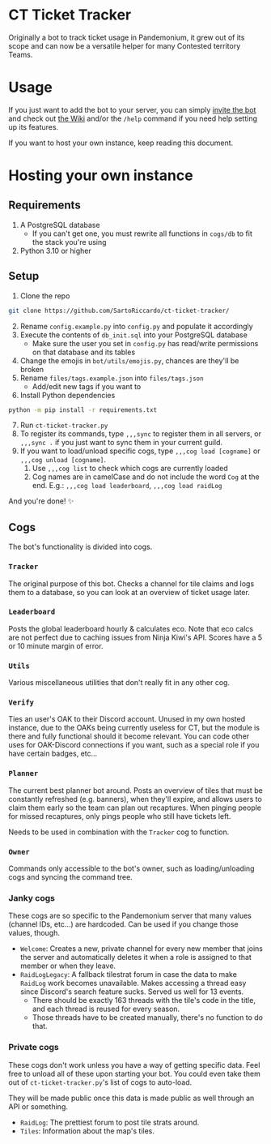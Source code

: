 # CT Ticket Tracker
Originally a bot to track ticket usage in Pandemonium, it grew out of its scope and can now
be a versatile helper for many Contested territory Teams.

# Usage

If you just want to add the bot to your server, you can simply [invite the bot](https://discord.com/api/oauth2/authorize?client_id=1088892665422151710&permissions=8&scope=bot) and check out [the Wiki](https://github.com/SartoRiccardo/ct-ticket-tracker/wiki) and/or the `/help` command if you need help setting up its features.

If you want to host your own instance, keep reading this document.

# Hosting your own instance

## Requirements
1. A PostgreSQL database
   * If you can't get one, you must rewrite all functions in `cogs/db` to fit the stack you're using
2. Python 3.10 or higher

## Setup

1. Clone the repo
```bash
git clone https://github.com/SartoRiccardo/ct-ticket-tracker/
```
2. Rename `config.example.py` into `config.py` and populate it accordingly
3. Execute the contents of `db_init.sql` into your PostgreSQL database
   * Make sure the user you set in `config.py` has read/write permissions on that database and its tables
4. Change the emojis in `bot/utils/emojis.py`, chances are they'll be broken
5. Rename `files/tags.example.json` into `files/tags.json`
   * Add/edit new tags if you want to
6. Install Python dependencies
```bash
python -m pip install -r requirements.txt
```
7. Run `ct-ticket-tracker.py`
8. To register its commands, type `,,,sync` to register them in all servers, or `,,,sync .` if you just want to sync them in your current guild.
9. If you want to load/unload specific cogs, type `,,,cog load [cogname]` or `,,,cog unload [cogname]`.
    1. Use `,,,cog list` to check which cogs are currently loaded
    2. Cog names are in camelCase and do not include the word `Cog` at the end. E.g.: `,,,cog load leaderboard`, `,,,cog load raidLog`

And you're done! ✨

## Cogs
The bot's functionality is divided into cogs.

### `Tracker`
The original purpose of this bot. Checks a channel for tile claims and logs them to a database, so you can look at an overview of ticket usage later.

### `Leaderboard`
Posts the global leaderboard hourly & calculates eco. Note that eco calcs are not perfect due to caching issues from Ninja Kiwi's API. Scores have a 5 or 10 minute margin of error.

### `Utils`
Various miscellaneous utilities that don't really fit in any other cog.

### `Verify`
Ties an user's OAK to their Discord account. Unused in my own hosted instance, due to the OAKs being currently useless for CT, but the module is there and fully functional should it become relevant.
You can code other uses for OAK-Discord connections if you want, such as a special role if you have certain badges, etc...

### `Planner`
The current best planner bot around.
Posts an overview of tiles that must be constantly refreshed (e.g. banners), when they'll expire, and allows users to claim them early so the team can plan out recaptures.
When pinging people for missed recaptures, only pings people who still have tickets left.

Needs to be used in combination with the `Tracker` cog to function.

### `Owner`
Commands only accessible to the bot's owner, such as loading/unloading cogs and syncing the command tree.

### Janky cogs
These cogs are so specific to the Pandemonium server that many values (channel IDs, etc...) are hardcoded. Can be used if you change those values, though.
* `Welcome`: Creates a new, private channel for every new member that joins the server and automatically deletes it when a role is assigned to that member or when they leave.
* `RaidLogLegacy`: A fallback tilestrat forum in case the data to make `RaidLog` work becomes unavailable. Makes accessing a thread easy since Discord's search feature sucks. Served us well for 13 events.
  * There should be exactly 163 threads with the tile's code in the title, and each thread is reused for every season.
  * Those threads have to be created manually, there's no function to do that.

### Private cogs
These cogs don't work unless you have a way of getting specific data.
Feel free to unload all of these upon starting your bot.
You could even take them out of `ct-ticket-tracker.py`'s list of cogs to auto-load.

They will be made public once this data is made public as well through an API or something.
* `RaidLog`: The prettiest forum to post tile strats around.
* `Tiles`: Information about the map's tiles.
